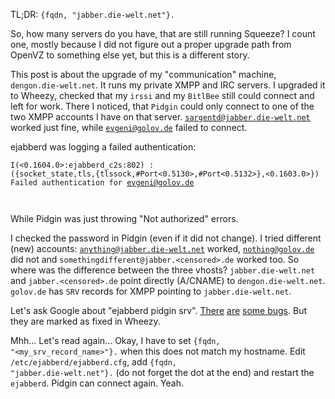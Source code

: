 <html><body><p>TL;DR: <code>{fqdn, "jabber.die-welt.net"}.</code>

So, how many servers do you have, that are still running Squeeze? I count one, mostly because I did not figure out a proper upgrade path from OpenVZ to something else yet, but this is a different story.

This post is about the upgrade of my "communication" machine, <code>dengon.die-welt.net</code>. It runs my private XMPP and IRC servers. I upgraded it to Wheezy, checked that my <code>irssi</code> and my <code>BitlBee</code> still could connect and left for work. There I noticed, that <code>Pidgin</code> could only connect to one of the two XMPP accounts I have on that server. <code>sargentd@jabber.die-welt.net</code> worked just fine, while <code>evgeni@golov.de</code> failed to connect.

ejabberd was logging a failed authentication:

<code>I(&lt;0.1604.0&gt;:ejabberd_c2s:802) : ({socket_state,tls,{tlssock,#Port&lt;0.5130&gt;,#Port&lt;0.5132&gt;},&lt;0.1603.0&gt;}) Failed authentication for evgeni@golov.de

</code>

While Pidgin was just throwing "Not authorized" errors.

I checked the password in Pidgin (even if it did not change). I tried different (new) accounts: <code>anything@jabber.die-welt.net</code> worked, <code>nothing@golov.de</code> did not and <code>somethingdifferent@jabber.&lt;censored&gt;.de</code> worked too. So where was the difference between the three vhosts? <code>jabber.die-welt.net</code> and <code>jabber.&lt;censored&gt;.de</code> point directly (A/CNAME) to <code>dengon.die-welt.net</code>. <code>golov.de</code> has <code>SRV</code> records for XMPP pointing to <code>jabber.die-welt.net</code>.

Let's ask Google about "ejabberd pidgin srv". <a href="https://bugs.launchpad.net/ubuntu/+source/ejabberd/+bug/1048634">There</a> <a href="http://bugs.debian.org/cgi-bin/bugreport.cgi?bug=654853">are</a> <a href="https://support.process-one.net/browse/EJAB-1529">some bugs</a>. But they are marked as fixed in Wheezy.

Mhh... Let's read again... Okay, I have to set <code>{fqdn, "&lt;my_srv_record_name&gt;"}.</code> when this does not match my hostname. Edit <code>/etc/ejabberd/ejabberd.cfg</code>, add <code>{fqdn, "jabber.die-welt.net"}.</code> (do not forget the dot at the end) and restart the <code>ejabberd</code>. Pidgin can connect again. Yeah.</p></body></html>